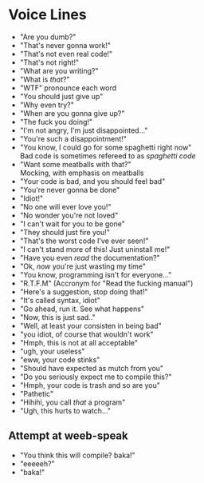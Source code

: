 # Voice Lines

* "Are you dumb?"
* "That's never gonna work!"
* "That's not even real code!"
* "That's not right!"
* "What are you writing?"
* "What is *that*?"
* "WTF"
   pronounce each word
* "You should just give up"
* "Why even try?"
* "When are you gonna give up?"
* "The fuck you doing!"
* "I'm not angry, I'm just disappointed..."
* "You're such a disappointment!"
* "You know, I could go for some spaghetti right now"  
  Bad code is sometimes refereed to as *spaghetti code*
* "Want some meatballs with that?"  
  Mocking, with emphasis on meatballs
* "Your code is bad, and you should feel bad"
* "You're never gonna be done"
* "Idiot!"
* "No one will ever love you!"
* "No wonder you're not loved"
* "I can't wait for you to be gone"
* "They should just fire you!"
* "That's the worst code I've ever seen!"
* "I can't stand more of this! Just uninstall me!"
* "Have you even *read* the documentation?"
* "Ok, *now* you're just wasting my time"
* "You know, programming isn't for everyone..."
* "R.T.F.M" (Accronym for "Read the fucking manual")
* "Here's a suggestion, stop doing that!"
* "It's called syntax, idiot"
* "Go ahead, run it. See what happens"
* "Now, this is just sad.."
* "Well, at least your consisten in being bad"
* "you idiot, of course that wouldn't work"
* "Hmph, this is not at all acceptable"
* "ugh, your useless"
* "eww, your code stinks"
* "Should have expected as mutch from you"
* "Do you seriously expect me to compile this?"
* "Hmph, your code is trash and so are you"
* "Pathetic"
* "Hihihi, you call *that* a program"
* "Ugh, this hurts to watch..."

## Attempt at weeb-speak

* "You think this will compile? baka!"
* "eeeeeh?"
* "baka!"
